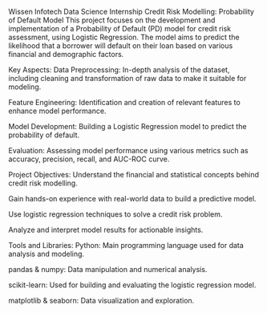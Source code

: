 Wissen Infotech Data Science Internship
Credit Risk Modelling: Probability of Default Model
This project focuses on the development and implementation of a Probability of Default (PD) model for credit risk assessment, using Logistic Regression. The model aims to predict the likelihood that a borrower will default on their loan based on various financial and demographic factors.

Key Aspects:
Data Preprocessing: In-depth analysis of the dataset, including cleaning and transformation of raw data to make it suitable for modeling.

Feature Engineering: Identification and creation of relevant features to enhance model performance.

Model Development: Building a Logistic Regression model to predict the probability of default.

Evaluation: Assessing model performance using various metrics such as accuracy, precision, recall, and AUC-ROC curve.

Project Objectives:
Understand the financial and statistical concepts behind credit risk modelling.

Gain hands-on experience with real-world data to build a predictive model.

Use logistic regression techniques to solve a credit risk problem.

Analyze and interpret model results for actionable insights.

Tools and Libraries:
Python: Main programming language used for data analysis and modeling.

pandas & numpy: Data manipulation and numerical analysis.

scikit-learn: Used for building and evaluating the logistic regression model.

matplotlib & seaborn: Data visualization and exploration.


